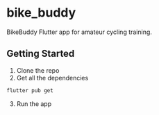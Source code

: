 # bike_buddy

BikeBuddy Flutter app for amateur cycling training.

## Getting Started

1. Clone the repo
2. Get all the dependencies
```bash
flutter pub get
```
3. Run the app
